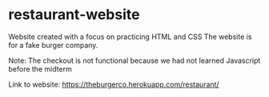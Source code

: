 # restaurant-website
Website created with a focus on practicing HTML and CSS
The website is for a fake burger company.

Note: The checkout is not functional because we had not learned Javascript before the midterm


Link to website:
https://theburgerco.herokuapp.com/restaurant/
